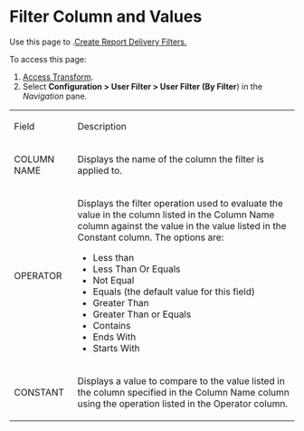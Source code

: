 # Filter Column and Values

<div class="use">

Use this page to .[Create Report Delivery
Filters.](../Use_Cases/Report_Delivery_Filters.htm#Create_Report_Delivery_Filters)

</div>

To access this page:

1.  [Access Transform](../Config/Access_Transform.htm).
2.  Select **Configuration \> User Filter \> User Filter (By
    Filter**) in the *Navigation* pane.

<table>
<tbody>
<tr class="odd">
<td><p>Field</p></td>
<td><p>Description</p></td>
</tr>
<tr class="even">
<td><p>COLUMN NAME</p></td>
<td><p>Displays the name of the column the filter is applied to.</p></td>
</tr>
<tr class="odd">
<td><p>OPERATOR</p></td>
<td><p>Displays the filter operation used to evaluate the value in the column listed in the Column Name column against the value in the value listed in the Constant column. The options are:</p>
<ul>
<li>Less than</li>
<li>Less Than Or Equals</li>
<li>Not Equal</li>
<li>Equals (the default value for this field)</li>
<li>Greater Than</li>
<li>Greater Than or Equals</li>
<li>Contains</li>
<li>Ends With</li>
<li>Starts With</li>
</ul></td>
</tr>
<tr class="even">
<td><p>CONSTANT</p></td>
<td><p>Displays a value to compare to the value listed in the column specified in the Column Name column using the operation listed in the Operator column.</p></td>
</tr>
</tbody>
</table>
